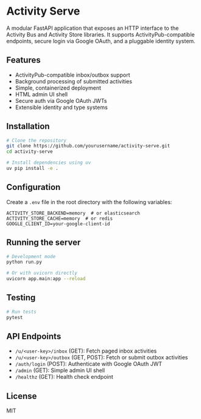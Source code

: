 # Activity Serve

A modular FastAPI application that exposes an HTTP interface to the Activity Bus and Activity Store libraries. It supports ActivityPub-compatible endpoints, secure login via Google OAuth, and a pluggable identity system.

## Features

- ActivityPub-compatible inbox/outbox support
- Background processing of submitted activities
- Simple, containerized deployment
- HTML admin UI shell
- Secure auth via Google OAuth JWTs
- Extensible identity and type systems

## Installation

```bash
# Clone the repository
git clone https://github.com/yourusername/activity-serve.git
cd activity-serve

# Install dependencies using uv
uv pip install -e .
```

## Configuration

Create a `.env` file in the root directory with the following variables:

```
ACTIVITY_STORE_BACKEND=memory  # or elasticsearch
ACTIVITY_STORE_CACHE=memory  # or redis
GOOGLE_CLIENT_ID=your-google-client-id
```

## Running the server

```bash
# Development mode
python run.py

# Or with uvicorn directly
uvicorn app.main:app --reload
```

## Testing

```bash
# Run tests
pytest
```

## API Endpoints

- `/u/<user-key>/inbox` (GET): Fetch paged inbox activities
- `/u/<user-key>/outbox` (GET, POST): Fetch or submit outbox activities
- `/auth/login` (POST): Authenticate with Google OAuth JWT
- `/admin` (GET): Simple admin UI shell
- `/healthz` (GET): Health check endpoint

## License

MIT
